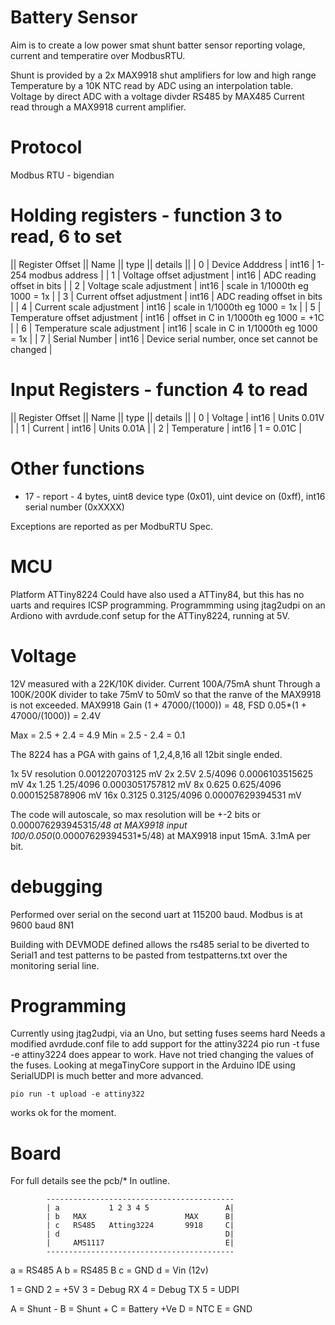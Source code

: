 # Battery Sensor

Aim is to create a low power smat shunt batter sensor reporting volage, current and temperatire over ModbusRTU.

Shunt is provided by a 2x MAX9918 shut amplifiers for low and high range
Temperature by a 10K NTC read by ADC using an interpolation table.
Voltage by direct ADC with a voltage divder
RS485 by MAX485
Current read through a MAX9918 current amplifier.

# Protocol
Modbus RTU - bigendian

# Holding registers - function 3 to read, 6 to set
|| Register Offset || Name || type || details ||
| 0 | Device Adddress | int16 | 1-254 modbus address |
| 1 | Voltage offset adjustment | int16 | ADC reading offset in bits |
| 2 | Voltage scale adjustment | int16 | scale in 1/1000th eg 1000 = 1x |
| 3 | Current offset adjustment | int16 | ADC reading offset in bits |
| 4 | Current scale adjustment | int16 | scale in 1/1000th eg 1000 = 1x |
| 5 | Temperature offset adjustment | int16 | offset in C in 1/1000th eg 1000 = +1C |
| 6 | Temperature scale adjustment | int16 | scale in C in 1/1000th eg 1000 = 1x |
| 7 | Serial Number | int16 | Device serial number, once set cannot be changed |


# Input Registers - function 4 to read
|| Register Offset || Name || type || details ||
| 0 | Voltage | int16 | Units 0.01V |
| 1 | Current | int16 | Units 0.01A |
| 2 | Temperature | int16 | 1 = 0.01C |

# Other functions
* 17 - report - 4 bytes, uint8 device type (0x01), uint device on (0xff), int16 serial number (0xXXXX)

Exceptions are reported as per ModbuRTU Spec.


# MCU
Platform ATTiny8224
Could have also used a ATTiny84, but this has no uarts and requires ICSP programming.
Programmming using jtag2udpi on an Ardiono with avrdude.conf setup for the ATTiny8224, running at 5V.

# Voltage

12V measured with a 22K/10K divider.
Current 
100A/75mA shunt
Through a 100K/200K divider to take 75mV to 50mV so that the ranve of the MAX9918 is not exceeded.
MAX9918 Gain  (1 + 47000/(1000)) = 48, FSD 0.05*(1 + 47000/(1000)) = 2.4V 

Max = 2.5 + 2.4 = 4.9
Min = 2.5 - 2.4 = 0.1

The 8224 has a PGA with gains of 1,2,4,8,16 all 12bit single ended.

1x 5V resolution 0.001220703125 mV
2x 2.5V 2.5/4096 0.0006103515625 mV
4x 1.25 1.25/4096 0.0003051757812 mV
8x 0.625 0.625/4096 0.0001525878906 mV
16x 0.3125 0.3125/4096 0.00007629394531 mV

The code will autoscale, so max resolution will be +-2 bits or 
0.00007629394531*5/48 at MAX9918 input
100/0.050*(0.00007629394531*5/48) at MAX9918 input
15mA.
3.1mA per bit.



# debugging

Performed over serial on the second uart at 115200 baud.
Modbus is at 9600 baud 8N1

Building with DEVMODE defined allows the rs485 serial to be diverted to Serial1 and test patterns to be 
pasted from testpatterns.txt over the monitoring serial line.


# Programming

Currently using jtag2udpi, via an Uno, but setting fuses seems hard
Needs a modified avrdude.conf file to add support for the attiny3224
pio run -t fuse -e attiny3224 does appear to work.
Have not tried changing the values of the fuses.
Looking at megaTinyCore support in the Arduino IDE using SerialUDPI is much better and more advanced.

    pio run -t upload -e attiny322 

works ok for the moment.

# Board

For full details see the pcb/*
In outline.

            ------------------------------------------
            | a           1 2 3 4 5                 A|
            | b   MAX                      MAX      B|     
            | c   RS485   Atting3224       9918     C|     
            | d                                     D|     
            |     AMS1117                           E|
            ------------------------------------------     

a = RS485 A
b = RS485 B
c = GND
d = Vin (12v)

1 = GND
2 = +5V
3 = Debug RX
4 = Debug TX
5 = UDPI

A = Shunt -
B = Shunt +
C = Battery +Ve
D = NTC
E = GND

